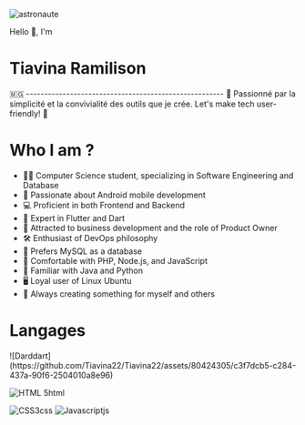
![astronaute](https://github.com/Tiavina22/Tiavina22/assets/80424305/37b1e0af-0ca0-4b0d-8975-2b9a7d285f8d)

  Hello 👋, I'm <h1>Tiavina Ramilison</h1>🇲🇬
                    ------------------------------------------------------
🌟 Passionné par la simplicité et la convivialité des outils que je crée. Let's make tech user-friendly! 🚀

<h1>Who I am ?</h1>

 * 👨‍💻 Computer Science student, specializing in Software Engineering and Database
 * 📱 Passionate about Android mobile development
 * 💻 Proficient in both Frontend and Backend
 * 🚀 Expert in Flutter and Dart
 * 💼 Attracted to business development and the role of Product Owner
 * 🛠️ Enthusiast of DevOps philosophy
 * 🐘 Prefers MySQL as a database
 * 🔧 Comfortable with PHP, Node.js, and JavaScript
 * 🐍 Familiar with Java and Python
 * 🖥️ Loyal user of Linux Ubuntu
 * 🌱 Always creating something for myself and others

<h1>Langages</h1>
![Darddart](https://github.com/Tiavina22/Tiavina22/assets/80424305/c3f7dcb5-c284-437a-90f6-2504010a8e96)

![HTML 5html](https://github.com/Tiavina22/Tiavina22/assets/80424305/5871dd93-5621-405d-be05-3effd88213b2)

![CSS3css](https://github.com/Tiavina22/Tiavina22/assets/80424305/11952d61-4d4b-4862-b33b-cddac0129749)
![Javascriptjs](https://github.com/Tiavina22/Tiavina22/assets/80424305/edfde9cc-c9e9-460f-81cd-4142a5846e1b)
